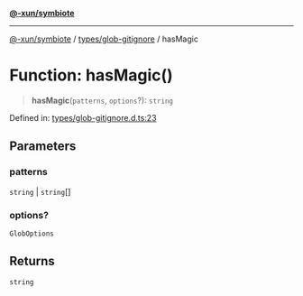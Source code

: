 [**@-xun/symbiote**](../../../README.md)

***

[@-xun/symbiote](../../../README.md) / [types/glob-gitignore](../README.md) / hasMagic

# Function: hasMagic()

> **hasMagic**(`patterns`, `options`?): `string`

Defined in: [types/glob-gitignore.d.ts:23](https://github.com/Xunnamius/symbiote/blob/2a4f9c137a879b6e0d19dc7269398051d3a84f5e/types/glob-gitignore.d.ts#L23)

## Parameters

### patterns

`string` | `string`[]

### options?

`GlobOptions`

## Returns

`string`
